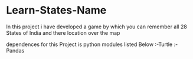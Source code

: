 # Learn-States-Name
In this project i have developed a game by which you can remember all 28 States of India and there location over the map

dependences for this Project is python modules listed Below 
:-Turtle
:-Pandas
